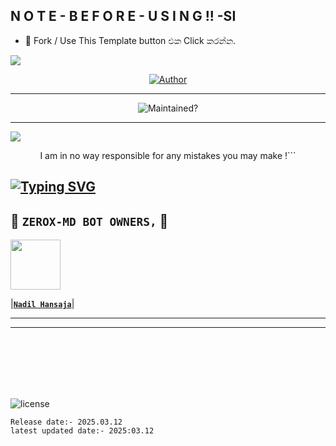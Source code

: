 <h2> N O T E - B E F O R E - U S I N G !! -SI</h2>
<ul>
    <li>🔹 </code>Fork</code> / Use This </code>Template</code> button එක Click කරන්න.</li>
</ul>
</a>
<img src="https://user-images.githubusercontent.com/73097560/115834477-dbab4500-a447-11eb-908a-139a6edaec5c.gif">
 
<p align="center">
    <a href="https://github.com/NADIL-HANSAJA">
        <img title="Author" src="https://img.shields.io/badge/AUTHOR-Nadil%20Hansaja-red.svg?style=for-the-badge&logo=github">
    </a>
</p>

<hr>

<p align="center">
    <img src="https://img.shields.io/badge/Maintaned%3F-Actively%20Developed-blue?style=flat-square" alt="Maintained?">
</p>

<hr>       

<img src="https://user-images.githubusercontent.com/73097560/115834477-dbab4500-a447-11eb-908a-139a6edaec5c.gif">

<p align="center">
I am in no way responsible for any mistakes you may make !```

 ## [![Typing SVG](https://readme-typing-svg.herokuapp.com?font=Rockstar-ExtraBold&color=FFFF00&lines=If+you+think+this+bot+is+not+good;deploy+another+bot+you+like;If+you+become+Question+about+bot;join+our+Whatsapp+support+group;to+solve+it+♥️)](https://git.io/typing-svg)

 ## 👑 **`ZEROX-MD BOT OWNERS,`** 👑


   <a href="https://github.com/Nadilhansaja/ZEROX-A8/"><img src="https://raw.githubusercontent.com/mwknadil/Ggg/refs/heads/main/IMG-20250223-WA0019.jpg?token=GHSAT0AAAAAADAMX5RLVED3FPRIYPE5JVKEZ6SNHKQ" width=80 height=80></a>   

|**[`Nadil Hansaja`](https://github.com/Nadilhansaja/ZEROX-A8/)**|

---



---



<br>
<br>
<br>
<br>
<br>


![license](https://img.shields.io/github/license/ZEROXLK/ZEROX-MD?color=green&label=License&style=plastic)



`Release date:- 2025.03.12`
<br>
`latest updated date:- 2025:03.12`
